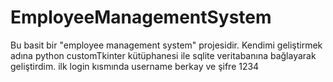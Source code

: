 # EmployeeManagementSystem

Bu basit bir "employee management system" projesidir. Kendimi geliştirmek adına python customTkinter kütüphanesi ile sqlite veritabanına bağlayarak geliştirdim. 
ilk login kısmında username berkay ve şifre 1234

